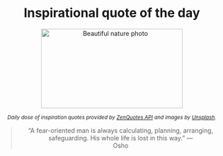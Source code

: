 
<div align="center">

# Inspirational quote of the day

<img src="./data/photo.jpeg" alt="Beautiful nature photo" width="320" height="180">

<sub><i>Daily dose of inspiration quotes provided by [ZenQuotes API](https://zenquotes.io/) and images by [Unsplash](https://unsplash.com/).</i></sub>


<blockquote>&ldquo;A fear-oriented man is always calculating, planning, arranging, safeguarding. His whole life is lost in this way.&rdquo; &mdash; <footer>Osho</footer></blockquote>

</div>
